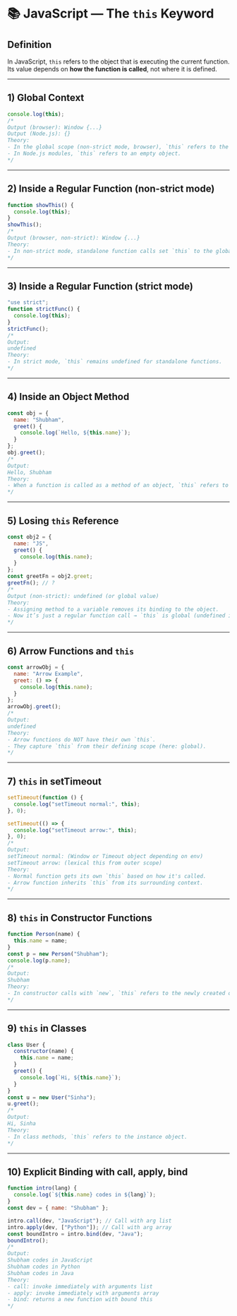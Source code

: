 # 📚 JavaScript — The `this` Keyword

## Definition
In JavaScript, `this` refers to the object that is executing the current function.  
Its value depends on **how the function is called**, not where it is defined.

---

## 1) Global Context
```javascript
console.log(this);
/*
Output (browser): Window {...}
Output (Node.js): {}
Theory:
- In the global scope (non-strict mode, browser), `this` refers to the global object (window).
- In Node.js modules, `this` refers to an empty object.
*/
```

---

## 2) Inside a Regular Function (non-strict mode)
```javascript
function showThis() {
  console.log(this);
}
showThis();
/*
Output (browser, non-strict): Window {...}
Theory:
- In non-strict mode, standalone function calls set `this` to the global object.
*/
```

---

## 3) Inside a Regular Function (strict mode)
```javascript
"use strict";
function strictFunc() {
  console.log(this);
}
strictFunc();
/*
Output:
undefined
Theory:
- In strict mode, `this` remains undefined for standalone functions.
*/
```

---

## 4) Inside an Object Method
```javascript
const obj = {
  name: "Shubham",
  greet() {
    console.log(`Hello, ${this.name}`);
  }
};
obj.greet();
/*
Output:
Hello, Shubham
Theory:
- When a function is called as a method of an object, `this` refers to that object.
*/
```

---

## 5) Losing `this` Reference
```javascript
const obj2 = {
  name: "JS",
  greet() {
    console.log(this.name);
  }
};
const greetFn = obj2.greet;
greetFn(); // ?
/*
Output (non-strict): undefined (or global value)
Theory:
- Assigning method to a variable removes its binding to the object.
- Now it’s just a regular function call → `this` is global (undefined in strict mode).
*/
```

---

## 6) Arrow Functions and `this`
```javascript
const arrowObj = {
  name: "Arrow Example",
  greet: () => {
    console.log(this.name);
  }
};
arrowObj.greet();
/*
Output:
undefined
Theory:
- Arrow functions do NOT have their own `this`.
- They capture `this` from their defining scope (here: global).
*/
```

---

## 7) `this` in setTimeout
```javascript
setTimeout(function () {
  console.log("setTimeout normal:", this);
}, 0);

setTimeout(() => {
  console.log("setTimeout arrow:", this);
}, 0);
/*
Output:
setTimeout normal: (Window or Timeout object depending on env)
setTimeout arrow: (lexical this from outer scope)
Theory:
- Normal function gets its own `this` based on how it's called.
- Arrow function inherits `this` from its surrounding context.
*/
```

---

## 8) `this` in Constructor Functions
```javascript
function Person(name) {
  this.name = name;
}
const p = new Person("Shubham");
console.log(p.name);
/*
Output:
Shubham
Theory:
- In constructor calls with `new`, `this` refers to the newly created object.
*/
```

---

## 9) `this` in Classes
```javascript
class User {
  constructor(name) {
    this.name = name;
  }
  greet() {
    console.log(`Hi, ${this.name}`);
  }
}
const u = new User("Sinha");
u.greet();
/*
Output:
Hi, Sinha
Theory:
- In class methods, `this` refers to the instance object.
*/
```

---

## 10) Explicit Binding with call, apply, bind
```javascript
function intro(lang) {
  console.log(`${this.name} codes in ${lang}`);
}
const dev = { name: "Shubham" };

intro.call(dev, "JavaScript"); // Call with arg list
intro.apply(dev, ["Python"]); // Call with arg array
const boundIntro = intro.bind(dev, "Java");
boundIntro();
/*
Output:
Shubham codes in JavaScript
Shubham codes in Python
Shubham codes in Java
Theory:
- call: invoke immediately with arguments list
- apply: invoke immediately with arguments array
- bind: returns a new function with bound this
*/
```
